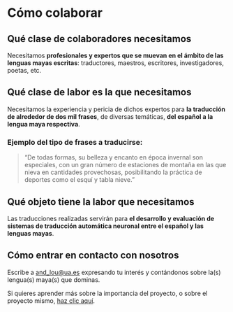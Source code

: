 # Cómo colaborar

## Qué clase de colaboradores necesitamos
Necesitamos __profesionales y expertos que se muevan en el ámbito de las lenguas mayas escritas__: traductores, maestros, escritores, investigadores, poetas, etc.

## Qué clase de labor es la que necesitamos
Necesitamos la experiencia y pericia de dichos expertos para __la traducción de alrededor de dos mil frases__, de diversas temáticas, __del español a la lengua maya respectiva__.

### Ejemplo del tipo de frases a traducirse:

> “De todas formas, su belleza y encanto en época invernal son especiales, con un gran número de estaciones de montaña en las que nieva en cantidades provechosas, posibilitando la práctica de deportes como el esquí y tabla nieve.”

## Qué objeto tiene la labor que necesitamos
Las traducciones realizadas servirán para __el desarrollo y evaluación de sistemas de traducción automática neuronal entre el español y las lenguas mayas__.

## Cómo entrar en contacto con nosotros
Escribe a [and_lou@ua.es](mailto:and_lou@ua.es) expresando tu interés y contándonos sobre la(s) lengua(s) maya(s) que dominas. 

Si quieres aprender más sobre la importancia del proyecto, o sobre el proyecto mismo, [haz clic aquí](about.md).